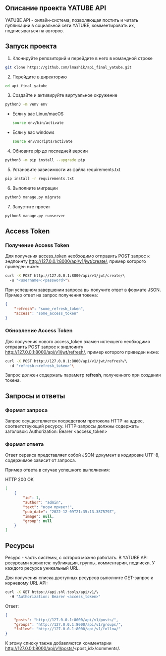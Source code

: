 ## Описание проекта YATUBE API

YATUBE API - онлайн-система, позволяющая постить и читать публикации в социальной сети YATUBE, комментировать их, подписываться на авторов. 


## Запуск проекта

1. Клонируйте репозиторий и перейдите в него в командной строке
```bash
git clone https://github.com/lmashik/api_final_yatube.git
```

2. Перейдите в директорию
```bash
cd api_final_yatube
```

3. Cоздайте и активируйте виртуальное окружение
```bash
python3 -m venv env
```

* Если у вас Linux/macOS

    ```bash
    source env/bin/activate
    ```

* Если у вас windows

    ```bash
    source env/scripts/activate
    ```

4. Обновите pip до последней версии
```bash
python3 -m pip install --upgrade pip
```

5. Установите зависимости из файла requirements.txt
```bash
pip install -r requirements.txt
```

6. Выполните миграции
```bash
python3 manage.py migrate
```

7. Запустите проект
```bash
python3 manage.py runserver
```


## Access Token

### Получение Access Token

Для получения access_token необходимо отправить POST запрос к эндпоинту 
http://127.0.0.1:8000/api/v1/jwt/create/, пример которого 
приведен ниже:

```bash
curl -X POST http://127.0.0.1:8000/api/v1/jwt/create/\ 
  -u "<username>:<password>"\
```

При успешном завершении запроса вы получите ответ в формате JSON. 
Пример ответ на запрос получения токена:

```json
{
    "refresh": "some_refresh_token",
    "access": "some_access_token"
}
```

### Обновление Access Token

Для получения нового access_token взамен истекшего необходимо отправить 
POST запрос к эндпоинту http://127.0.0.1:8000/api/v1/jwt/refresh/,
пример которого приведен ниже:

```bash
curl -X POST http://127.0.0.1:8000/api/v1/jwt/refresh/\ 
  -d "refresh:<refresh_token>"\
```

Запрос должен содержать параметр **refresh**, полученного при создании 
токена.


## Запросы и ответы

### Формат запроса

Запрос осуществляется посредством протокола HTTP на адрес, соответствующий 
ресурсу. HTTP-запросы должны содержать заголовок:
Authorization: Bearer <access_token>

### Формат ответа

Ответ сервиса представляет собой JSON-документ в кодировке UTF-8, 
содержимое зависит от запроса.

Пример ответа в случае успешного выполнения:

HTTP 200 OK
```json
[
    {
        "id": 1,
        "author": "admin",
        "text": "всем привет!",
        "pub_date": "2022-12-09T21:35:13.387579Z",
        "image": null,
        "group": null
    }
]
```


## Ресурсы

Ресурс - часть системы, с которой можно работать. В YATUBE API 
ресурсами являются: публикации, группы, комментарии, подписки.
У каждого ресурса уникальный URL.

Для получения списка доступных ресурсов выполните GET-запрос 
к корневому URL API:

```bash
curl -X GET https://api.shl.tools/api/v1/\ 
  -H "Authorization: Bearer <access_token>"
```

Ответ:
```json
{
    "posts": "http://127.0.0.1:8000/api/v1/posts/",
    "groups": "http://127.0.0.1:8000/api/v1/groups/",
    "follow": "http://127.0.0.1:8000/api/v1/follow/"
}
```

К этому списку также добавляются комментарии 
http://127.0.0.1:8000/api/v1/posts/<post_id>/comments/.

